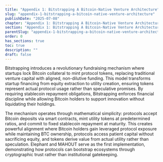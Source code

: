 ```yaml
---
title: "Appendix 1: Bitstrapping A Bitcoin-Native Venture Architecture"
slug: "appendix-1-bitstrapping-a-bitcoin-native-venture-architecture"
publishDate: "2025-07-08"
chapter: "Appendix 1: Bitstrapping A Bitcoin-Native Venture Architecture"
section: "Appendix 1: Bitstrapping A Bitcoin-Native Venture Architecture"
parentSlug: "appendix-1-bitstrapping-a-bitcoin-native-venture-architecture"
order: 0
has_sections: true
toc: true
description: ""
draft: false
---
```


Bitstrapping introduces a revolutionary fundraising mechanism where startups lock Bitcoin collateral to mint protocol tokens, replacing traditional venture capital with aligned, non-dilutive funding. This model transforms startup financing from equity extraction to utility creation, ensuring tokens represent actual protocol usage rather than speculative promises. By requiring stablecoin repayment obligations, Bitstrapping enforces financial discipline while allowing Bitcoin holders to support innovation without liquidating their holdings.

The mechanism operates through mathematical simplicity: protocols accept Bitcoin deposits via smart contracts, mint utility tokens at predetermined ratios, and commit to fixed stablecoin repayment at maturity. This creates powerful alignment where Bitcoin holders gain leveraged protocol exposure while maintaining BTC ownership, protocols access patient capital without sacrificing equity, and tokens derive value from actual utility rather than speculation. Elephant and MAHOUT serve as the first implementation, demonstrating how protocols can bootstrap ecosystems through cryptographic trust rather than institutional gatekeeping.
